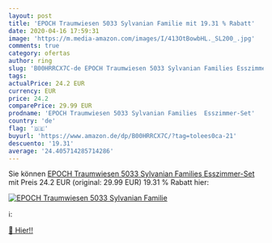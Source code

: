 ```yaml
---
layout: post
title: 'EPOCH Traumwiesen 5033 Sylvanian Familie mit 19.31 % Rabatt'
date: 2020-04-16 17:59:31
image: 'https://m.media-amazon.com/images/I/413OtBowbHL._SL200_.jpg'
comments: true
category: ofertas
author: ring
slug: 'B00HRRCX7C-de EPOCH Traumwiesen 5033 Sylvanian Families Esszimmer-Set'
tags: 
actualPrice: 24.2 EUR
currency: EUR
price: 24.2
comparePrice: 29.99 EUR
prodname: 'EPOCH Traumwiesen 5033 Sylvanian Families  Esszimmer-Set'
country: 'de'
flag: '🇩🇪'
buyurl: 'https://www.amazon.de/dp/B00HRRCX7C/?tag=tolees0ca-21'
descuento: '19.31'
average: '24.405714285714286'
---
```


Sie können [EPOCH Traumwiesen 5033 Sylvanian Families  Esszimmer-Set](https://www.amazon.de/dp/B00HRRCX7C/?tag=tolees0ca-21) mit Preis 24.2 EUR (original: 29.99 EUR) 19.31 % Rabatt hier:

[![EPOCH Traumwiesen 5033 Sylvanian Familie](https://m.media-amazon.com/images/I/413OtBowbHL._SL200_.jpg)](https://www.amazon.de/dp/B00HRRCX7C/?tag=tolees0ca-21)

ℹ️:


[🛒 Hier!!](https://www.amazon.de/dp/B00HRRCX7C/?tag=tolees0ca-21)
